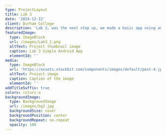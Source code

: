 ```yaml
---
type: ProjectLayout
title: Lab 3
date: '2024-12-12'
client: Durham College
description: 'Lab 3, was the next step up, we made a basic app using android studio and XML.'
featuredImage:
  type: ImageBlock
  url: /images/Lab3_1.png
  altText: Project thumbnail image
  caption: Lab 3 Simple Android App
  elementId: ''
media:
  type: ImageBlock
  url: 'https://assets.stackbit.com/components/images/default/post-4.jpeg'
  altText: Project image
  caption: Caption of the image
  elementId: ''
addTitleSuffix: true
colors: colors-a
backgroundImage:
  type: BackgroundImage
  url: /images/bg2.jpg
  backgroundSize: cover
  backgroundPosition: center
  backgroundRepeat: no-repeat
  opacity: 100
---
```

